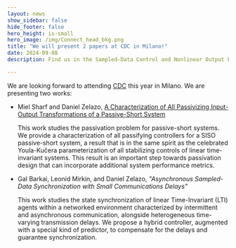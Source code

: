 ```yaml
---
layout: news
show_sidebar: false
hide_footer: false
hero_height: is-small
hero_image: /img/Connect_head_bkg.png
title: "We will present 2 papers at CDC in Milano!"
date: 2024-09-08
description: Find us in the Sampled-Data Control and Nonlinear Output Feedback sessions!

---
```

We are looking forward to attending [CDC](https://cdc2024.ieeecss.org/) this year in Milano. We are presenting two works:

* Miel Sharf and Daniel Zelazo, [A Characterization of All Passivizing Input-Output Transformations of a Passive-Short System](https://ieeexplore.ieee.org/document/10518141)
  
  This work studies the passivation problem for passive-short systems. We provide a characterization of all passifying controllers for a SISO passive-short system, a result that is in the same spirit as the celebrated Youla-Kučera parameterization of all stabilizing controls of linear time-invariant systems. This result is an important step towards passivation design that can incorporate additional system performance metrics.

* Gal Barkai, Leonid Mirkin, and Daniel Zelazo, *"Asynchronous Sampled-Data Synchronization with Small Communications Delays"*
  
  This work studies the state synchronization of linear Time-Invariant (LTI) agents within a networked environment characterized by intermittent and asynchronous communication, alongside heterogeneous time-varying transmission delays. We propose a hybrid controller, augmented with a special kind of predictor, to compensate for the delays and guarantee synchronization.
